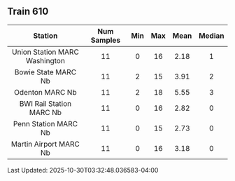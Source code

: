 ## Train 610

| Station | Num Samples | Min | Max | Mean | Median |
| :-----: | :---------: | :-: | :-: | :--: | :----: |
| Union Station MARC Washington | 11 | 0 | 16 | 2.18 | 1 |
| Bowie State MARC Nb | 11 | 2 | 15 | 3.91 | 2 |
| Odenton MARC Nb | 11 | 2 | 18 | 5.55 | 3 |
| BWI Rail Station MARC Nb | 11 | 0 | 16 | 2.82 | 0 |
| Penn Station MARC Nb | 11 | 0 | 15 | 2.73 | 0 |
| Martin Airport MARC Nb | 11 | 0 | 16 | 3.18 | 0 |


Last Updated: 2025-10-30T03:32:48.036583-04:00
